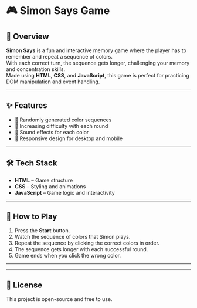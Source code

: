 # 🎮 Simon Says Game

## 📌 Overview
**Simon Says** is a fun and interactive memory game where the player has to remember and repeat a sequence of colors.  
With each correct turn, the sequence gets longer, challenging your memory and concentration skills.  
Made using **HTML**, **CSS**, and **JavaScript**, this game is perfect for practicing DOM manipulation and event handling.

---

## ✨ Features
- 🔹 Randomly generated color sequences
- 🔹 Increasing difficulty with each round
- 🔹 Sound effects for each color
- 🔹 Responsive design for desktop and mobile

---

## 🛠️ Tech Stack
- **HTML** – Game structure
- **CSS** – Styling and animations
- **JavaScript** – Game logic and interactivity

---

## 🚀 How to Play
1. Press the **Start** button.
2. Watch the sequence of colors that Simon plays.
3. Repeat the sequence by clicking the correct colors in order.
4. The sequence gets longer with each successful round.
5. Game ends when you click the wrong color.

---


---

## 📄 License
This project is open-source and free to use.
